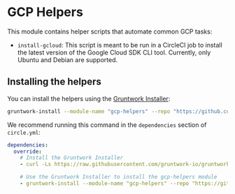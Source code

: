 # GCP Helpers

This module contains helper scripts that automate common GCP tasks:

* `install-gcloud`: This script is meant to be run in a CircleCI job to install the latest version of the Google Cloud SDK CLI tool. Currently, only Ubuntu and Debian are supported.

## Installing the helpers

You can install the helpers using the [Gruntwork Installer](https://github.com/gruntwork-io/gruntwork-installer):

```bash
gruntwork-install --module-name "gcp-helpers" --repo "https://github.com/gruntwork-io/terraform-aws-ci" --tag "v0.0.1"
```

We recommend running this command in the `dependencies` section of `circle.yml`:

```yaml
dependencies:
  override:
    # Install the Gruntwork Installer
    - curl -Ls https://raw.githubusercontent.com/gruntwork-io/gruntwork-installer/master/bootstrap-gruntwork-installer.sh | bash /dev/stdin --version v0.0.16

    # Use the Gruntwork Installer to install the gcp-helpers module
    - gruntwork-install --module-name "gcp-helpers" --repo "https://github.com/gruntwork-io/terraform-aws-ci" --tag "v0.0.1"
```
